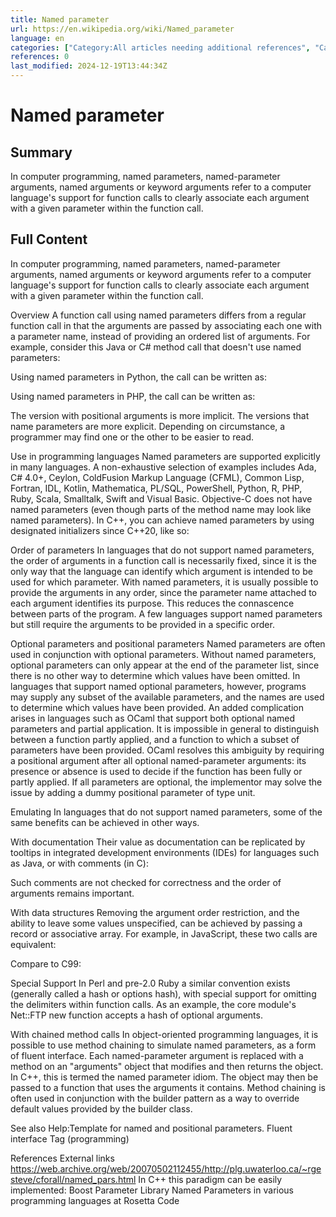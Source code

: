 ```yaml
---
title: Named parameter
url: https://en.wikipedia.org/wiki/Named_parameter
language: en
categories: ["Category:All articles needing additional references", "Category:All articles with dead external links", "Category:All articles with unsourced statements", "Category:Articles needing additional references from August 2014", "Category:Articles with dead external links from December 2023", "Category:Articles with example C code", "Category:Articles with example JavaScript code", "Category:Articles with example PHP code", "Category:Articles with example Python (programming language) code", "Category:Articles with short description", "Category:Articles with unsourced statements from July 2021", "Category:Short description matches Wikidata", "Category:Subroutines"]
references: 0
last_modified: 2024-12-19T13:44:34Z
---
```


# Named parameter

## Summary

In computer programming, named parameters, named-parameter arguments, named arguments or keyword arguments refer to a computer language's support for function calls to clearly associate each argument with a given parameter within the function call.

## Full Content

In computer programming, named parameters, named-parameter arguments, named arguments or keyword arguments refer to a computer language's support for function calls to clearly associate each argument with a given parameter within the function call.

Overview
A function call using named parameters differs from a regular function call in that the arguments are passed by associating each one with a parameter name, instead of providing an ordered list of arguments.
For example, consider this Java or C# method call that doesn't use named parameters:

Using named parameters in Python, the call can be written as:

Using named parameters in PHP, the call can be written as:

The version with positional arguments is more implicit. The versions that name parameters are more explicit. Depending on circumstance, a programmer may find one or the other to be easier to read.

Use in programming languages
Named parameters are supported explicitly in many languages. A non-exhaustive selection of examples includes Ada, C# 4.0+, Ceylon, ColdFusion Markup Language (CFML), Common Lisp, Fortran, IDL, Kotlin, Mathematica, PL/SQL, PowerShell, Python, R, PHP, Ruby, Scala, Smalltalk, Swift and Visual Basic. Objective-C does not have named parameters (even though parts of the method name may look like named parameters).
In C++, you can achieve named parameters by using designated initializers since C++20, like so:

Order of parameters
In languages that do not support named parameters, the order of arguments in a function call is necessarily fixed, since it is the only way that the language can identify which argument is intended to be used for which parameter.
With named parameters, it is usually possible to provide the arguments in any order, since the parameter name attached to each argument identifies its purpose. This reduces the connascence between parts of the program. A few languages support named parameters but still require the arguments to be provided in a specific order.

Optional parameters and positional parameters
Named parameters are often used in conjunction with optional parameters.  Without named parameters, optional parameters can only appear at the end of the parameter list, since there is no other way to determine which values have been omitted.  In languages that support named optional parameters, however, programs may supply any subset of the available parameters, and the names are used to determine which values have been provided.
An added complication arises in languages such as OCaml that support both optional named parameters and partial application. It is impossible in general to distinguish between a function partly applied, and a function to which a subset of parameters have been provided.  OCaml resolves this ambiguity by requiring a positional argument after all optional named-parameter arguments: its presence or absence is used to decide if the function has been fully or partly applied. If all parameters are optional, the implementor may solve the issue by adding a dummy positional parameter of type unit.

Emulating
In languages that do not support named parameters, some of the same benefits can be achieved in other ways.

With documentation
Their value as documentation can be replicated by tooltips in integrated development environments (IDEs) for languages such as Java, or with comments (in C):

Such comments are not checked for correctness and the order of arguments remains important.

With data structures
Removing the argument order restriction, and the ability to leave some values unspecified, can be achieved by passing a record or associative array.
For example, in JavaScript, these two calls are equivalent:

Compare to C99:

Special Support
In Perl and pre-2.0 Ruby a similar convention exists (generally called a hash or options hash), with special support for omitting the delimiters within function calls. As an example, the core module's Net::FTP new function accepts a hash of optional arguments.

With chained method calls
In object-oriented programming languages, it is possible to use method chaining to simulate named parameters, as a form of fluent interface. Each named-parameter argument is replaced with a method on an "arguments" object that modifies and then returns the object. In C++, this is termed the named parameter idiom. The object may then be passed to a function that uses the arguments it contains.
Method chaining is often used in conjunction with the builder pattern as a way to override default values provided by the builder class.

See also
Help:Template for named and positional parameters.
Fluent interface
Tag (programming)

References
External links
https://web.archive.org/web/20070502112455/http://plg.uwaterloo.ca/~rgesteve/cforall/named_pars.html
In C++ this paradigm can be easily implemented: Boost Parameter Library
Named Parameters in various programming languages at Rosetta Code
